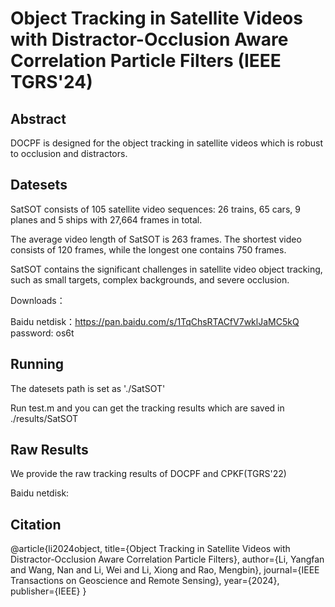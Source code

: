 # Object Tracking in Satellite Videos with Distractor-Occlusion Aware Correlation Particle Filters (IEEE TGRS'24)

## Abstract
DOCPF is designed for the object tracking in satellite videos which is robust to occlusion and distractors.

## Datesets
SatSOT consists of 105 satellite video sequences: 26 trains, 65 cars, 9 planes and 5 ships with 27,664 frames in total.

The average video length of SatSOT is 263 frames. The shortest video consists of 120 frames, while the longest one contains 750 frames.

SatSOT contains the significant challenges in satellite video object tracking, such as small targets, complex backgrounds, and severe occlusion.

Downloads：

Baidu netdisk：https://pan.baidu.com/s/1TqChsRTACfV7wklJaMC5kQ password: os6t


## Running
The datesets path is set as './SatSOT'

Run test.m and you can get the tracking results which are saved in ./results/SatSOT

## Raw Results
 We provide the raw tracking results of DOCPF and CPKF(TGRS'22)

 Baidu netdisk:

## Citation
@article{li2024object,
  title={Object Tracking in Satellite Videos with Distractor-Occlusion Aware Correlation Particle Filters},
  author={Li, Yangfan and Wang, Nan and Li, Wei and Li, Xiong and Rao, Mengbin},
  journal={IEEE Transactions on Geoscience and Remote Sensing},
  year={2024},
  publisher={IEEE}
}
